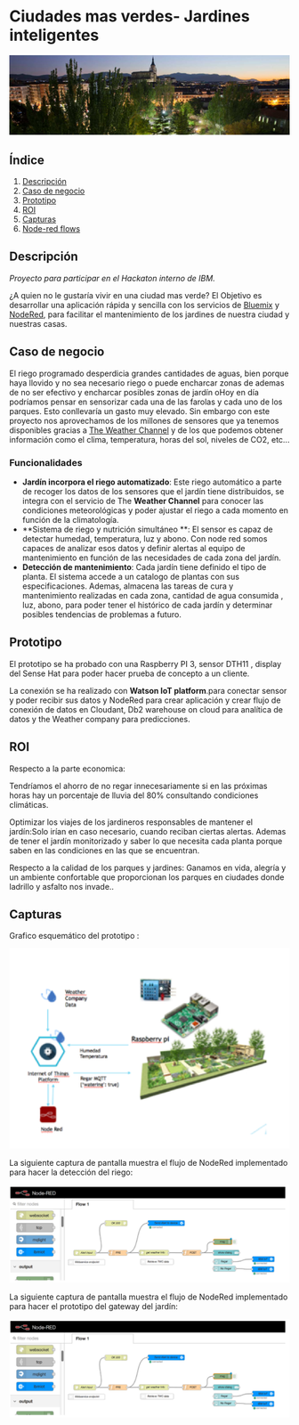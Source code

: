 # Ciudades mas verdes- Jardines inteligentes


![Jardines Inteligentes](img/JardinesCiudad.png)

## Índice

1. [Descripción](https://github.com/aldupe/JardinesInteligentes#descripción)
2. [Caso de negocio](https://github.com/aldupe/JardinesInteligentes#caso-de-negocio)
3. [Prototipo](https://github.com/aldupe/JardinesInteligentes#prototipo)
4. [ROI](https://github.com/aldupe/JardinesInteligentes#roi)
5. [Capturas](https://github.com/aldupe/JardinesInteligentes#capturas)
6. [Node-red flows](https://github.com/aldupe/JardinesInteligentes/tree/master/node-red-flows)


## Descripción

*Proyecto para participar en el Hackaton interno de IBM.* 

¿A quien no le gustaría vivir en una ciudad mas verde? El Objetivo es desarrollar una aplicación rápida y sencilla con los servicios de [Bluemix](https://bluemix.net) y [NodeRed](https://nodered.org/), para facilitar el mantenimiento de los jardines de nuestra ciudad y nuestras casas.


## Caso de negocio

El riego programado desperdicia grandes cantidades de aguas, bien porque haya llovido y no sea necesario riego o puede encharcar zonas de  ademas de no ser efectivo y encharcar posibles zonas de jardín oHoy en día podríamos pensar en sensorizar cada una de las farolas y cada uno de los parques. Esto conllevaría un gasto muy elevado.
Sin embargo con este proyecto nos aprovechamos de los millones de sensores que ya tenemos disponibles gracias a [The Weather Channel](https://weather.com) y de los que podemos obtener información como el clima, temperatura, horas del sol, niveles de CO2, etc...

### Funcionalidades

- **Jardín incorpora el riego automatizado**: Este riego automático a parte de recoger los datos de los sensores que el jardín tiene distribuidos, se integra con el servicio de The **Weather Channel** para conocer las condiciones meteorológicas y poder ajustar el riego a cada momento en función de la climatología. 
- **Sistema de riego y nutrición simultáneo **: El sensor es capaz de detectar humedad, temperatura, luz y abono. Con node red somos capaces de analizar esos datos y definir alertas al equipo de mantenimiento en función de las necesidades de cada zona del jardín.
- **Detección de mantenimiento**: Cada jardín tiene definido el tipo de planta. El sistema accede a un catalogo de plantas con sus especificaciones. Ademas, almacena las tareas de cura y mantenimiento realizadas en cada zona, cantidad de agua consumida , luz, abono, para poder tener el histórico de cada jardín y determinar posibles tendencias de problemas a futuro.


## Prototipo

El prototipo se ha probado con una Raspberry PI 3, sensor DTH11 , display del Sense Hat para poder hacer prueba de concepto a un cliente.

La conexión se ha realizado con **Watson IoT platform**.para conectar sensor y poder recibir sus datos y NodeRed para crear aplicación y crear flujo de conexión de datos en  Cloudant,  Db2 warehouse on cloud para analítica de datos y the Weather company para predicciones.


## ROI


Respecto a la parte economica: 

Tendríamos el ahorro de no regar innecesariamente si en las próximas horas hay un porcentaje de lluvia del 80% consultando condiciones climáticas.

Optimizar los viajes de los jardineros responsables de mantener el jardín:Solo irían en caso necesario, cuando reciban ciertas alertas. Ademas de tener el jardín monitorizado y saber lo que necesita cada planta porque saben en las condiciones en las que se encuentran.

Respecto a la calidad de los parques y jardines: Ganamos en vida, alegría y un ambiente confortable que proporcionan los parques en ciudades donde ladrillo y asfalto nos invade..
 

## Capturas

Grafico esquemático del prototipo :

![Esquema](img/Esquema.png)

La siguiente captura de pantalla muestra el flujo de NodeRed implementado para hacer la detección del riego:

![Flujo NodeRed](img/FlujoRiego.png)

La siguiente captura de pantalla muestra el flujo de NodeRed implementado para hacer el prototipo del gateway del jardín:

![Flujo NodeRed](img/FlujoRiego.png)








